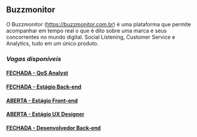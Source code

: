 ## Buzzmonitor
O Buzzmonitor (https://buzzmonitor.com.br) é uma plataforma que permite acompanhar em tempo real o que é dito sobre uma marca e seus concorrentes no mundo digital. Social Listening, Customer Service e Analytics, tudo em um único produto. 

### _Vagas disponíveis_

#### [FECHADA - QoS Analyst](https://github.com/elifebr/buzz-hire/blob/master/qos-anayst.md)
#### [FECHADA - Estágio Back-end](https://github.com/elifebr/buzz-hire/blob/master/backend_intern.md)
#### [ABERTA - Estágio Front-end](https://github.com/elifebr/buzz-hire/blob/master/frontend_intern.md)
#### [ABERTA - Estágio UX Designer](https://github.com/elifebr/buzz-hire/blob/master/uxdesigner-intern.md)
#### [FECHADA - Desenvolvedor Back-end](https://github.com/elifebr/buzz-hire/blob/master/java_backend_developer.md)

